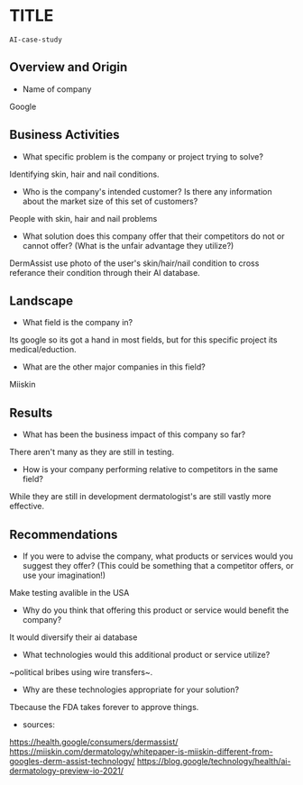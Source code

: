 # TITLE
    AI-case-study
## Overview and Origin

* Name of company

Google

## Business Activities

* What specific problem is the company or project trying to solve?

Identifying skin, hair and nail conditions.

* Who is the company's intended customer? Is there any information about the market size of this set of customers?

People with skin, hair and nail problems

* What solution does this company offer that their competitors do not or cannot offer? (What is the unfair advantage they utilize?)

DermAssist use photo of the user's skin/hair/nail condition to cross referance their condition through their AI database.


## Landscape

* What field is the company in?

Its google so its got a hand in most fields, but for this specific project its medical/eduction.

* What are the other major companies in this field?

Miiskin
## Results

* What has been the business impact of this company so far?
    
There aren't many as they are still in testing.

* How is your company performing relative to competitors in the same field?

While they are still in development dermatologist's are still vastly more effective.

## Recommendations

* If you were to advise the company, what products or services would you suggest they offer? (This could be something that a competitor offers, or use your imagination!)

Make testing avalible in the USA

* Why do you think that offering this product or service would benefit the company?
    
It would diversify their ai database

* What technologies would this additional product or service utilize?

 ~political bribes using wire transfers~.

* Why are these technologies appropriate for your solution?

Tbecause the FDA takes forever to approve things.

* sources:

https://health.google/consumers/dermassist/
https://miiskin.com/dermatology/whitepaper-is-miiskin-different-from-googles-derm-assist-technology/
https://blog.google/technology/health/ai-dermatology-preview-io-2021/
